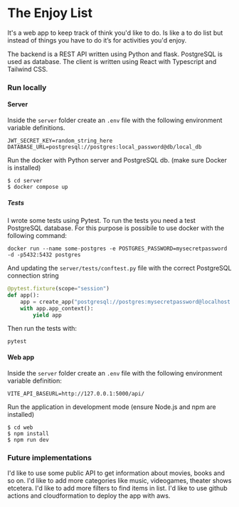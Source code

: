 # The Enjoy List
It's a web app to keep track of think you'd like to do. Is like a to do list but instead of things you have to do it’s for activities you'd enjoy.

The backend is a REST API written using Python and flask. PostgreSQL is used as database.
The client is written using React with Typescript and Tailwind CSS.

### Run locally

#### Server
Inside the `server` folder create an `.env` file with the following environment variable definitions.

```
JWT_SECRET_KEY=random_string_here
DATABASE_URL=postgresql://postgres:local_password@db/local_db
```

Run the docker with Python server and PostgreSQL db. (make sure Docker is installed)
```shell
$ cd server
$ docker compose up
```

##### Tests
I wrote some tests using Pytest. To run the tests you need a test PostgreSQL database. For this purpose is possibile to use docker with the following command:

```shell
docker run --name some-postgres -e POSTGRES_PASSWORD=mysecretpassword -d -p5432:5432 postgres
```

And updating the `server/tests/conftest.py` file with the correct PostgreSQL connection string

```Python
@pytest.fixture(scope="session")
def app():    
    app = create_app("postgresql://postgres:mysecretpassword@localhost:5432/postgres")
    with app.app_context():
        yield app
```

Then run the tests with:

```shell
pytest
```

#### Web app
Inside the `server` folder create an `.env` file with the following environment variable definition:

```
VITE_API_BASEURL=http://127.0.0.1:5000/api/
```
Run the application in development mode (ensure Node.js and npm are installed)

```shell
$ cd web
$ npm install
$ npm run dev
```

### Future implementations
I'd like to use some public API to get information about movies, books and so on.
I'd like to add more categories like music, videogames, theater shows etcetera.
I'd like to add more filters to find items in list.
I'd like to use github actions and cloudformation to deploy the app with aws.